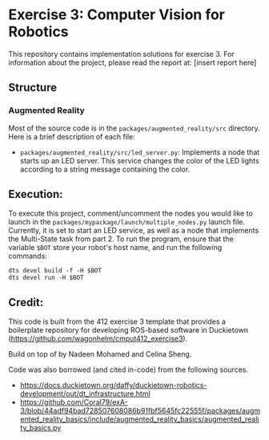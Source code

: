 # Exercise 3: Computer Vision for Robotics

This repository contains implementation solutions for exercise 3. For information about the project, please read the report at: [insert report here]

## Structure

### Augmented Reality

Most of the source code is in the `packages/augmented_reality/src` directory. Here is a brief description of each file:

- `packages/augmented_reality/src/led_server.py`: Implements a node that starts up an LED server. This service changes the color of the LED lights according to a string message containing the color.

## Execution:

To execute this project, comment/uncomment the nodes you would like to launch in the `packages/mypackage/launch/multiple_nodes.py` launch file. Currently, it is set to start an LED service, as well as a node that implements the Multi-State task from part 2. To run the program, ensure that the variable `$BOT` store your robot's host name, and run the following commands:

```
dts devel build -f -H $BOT
dts devel run -H $BOT
```

## Credit:

This code is built from the 412 exercise 3 template that provides a boilerplate repository for developing ROS-based software in Duckietown (https://github.com/wagonhelm/cmput412_exercise3).

Build on top of by Nadeen Mohamed and Celina Sheng.

Code was also borrowed (and cited in-code) from the following sources.

- https://docs.duckietown.org/daffy/duckietown-robotics-development/out/dt_infrastructure.html
- https://github.com/Coral79/exA-3/blob/44adf94bad728507608086b91fbf5645fc22555f/packages/augmented_reality_basics/include/augmented_reality_basics/augmented_reality_basics.py
